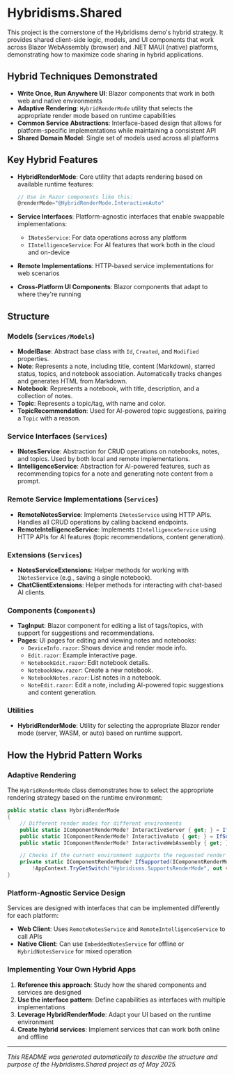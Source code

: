 # Hybridisms.Shared

This project is the cornerstone of the Hybridisms demo's hybrid strategy. It provides shared client-side logic, models, and UI components that work across Blazor WebAssembly (browser) and .NET MAUI (native) platforms, demonstrating how to maximize code sharing in hybrid applications.

## Hybrid Techniques Demonstrated

- **Write Once, Run Anywhere UI**: Blazor components that work in both web and native environments
- **Adaptive Rendering**: `HybridRenderMode` utility that selects the appropriate render mode based on runtime capabilities
- **Common Service Abstractions**: Interface-based design that allows for platform-specific implementations while maintaining a consistent API
- **Shared Domain Model**: Single set of models used across all platforms

## Key Hybrid Features

- **HybridRenderMode**: Core utility that adapts rendering based on available runtime features:
  ```csharp
  // Use in Razor components like this:
  @renderMode="@HybridRenderMode.InteractiveAuto"
  ```
  
- **Service Interfaces**: Platform-agnostic interfaces that enable swappable implementations:
  - `INotesService`: For data operations across any platform
  - `IIntelligenceService`: For AI features that work both in the cloud and on-device

- **Remote Implementations**: HTTP-based service implementations for web scenarios
  
- **Cross-Platform UI Components**: Blazor components that adapt to where they're running

## Structure

### Models (`Services/Models`)
- **ModelBase**: Abstract base class with `Id`, `Created`, and `Modified` properties.
- **Note**: Represents a note, including title, content (Markdown), starred status, topics, and notebook association. Automatically tracks changes and generates HTML from Markdown.
- **Notebook**: Represents a notebook, with title, description, and a collection of notes.
- **Topic**: Represents a topic/tag, with name and color.
- **TopicRecommendation**: Used for AI-powered topic suggestions, pairing a `Topic` with a reason.

### Service Interfaces (`Services`)
- **INotesService**: Abstraction for CRUD operations on notebooks, notes, and topics. Used by both local and remote implementations.
- **IIntelligenceService**: Abstraction for AI-powered features, such as recommending topics for a note and generating note content from a prompt.

### Remote Service Implementations (`Services`)
- **RemoteNotesService**: Implements `INotesService` using HTTP APIs. Handles all CRUD operations by calling backend endpoints.
- **RemoteIntelligenceService**: Implements `IIntelligenceService` using HTTP APIs for AI features (topic recommendations, content generation).

### Extensions (`Services`)
- **NotesServiceExtensions**: Helper methods for working with `INotesService` (e.g., saving a single notebook).
- **ChatClientExtensions**: Helper methods for interacting with chat-based AI clients.

### Components (`Components`)
- **TagInput**: Blazor component for editing a list of tags/topics, with support for suggestions and recommendations.
- **Pages**: UI pages for editing and viewing notes and notebooks:
  - `DeviceInfo.razor`: Shows device and render mode info.
  - `Edit.razor`: Example interactive page.
  - `NotebookEdit.razor`: Edit notebook details.
  - `NotebookNew.razor`: Create a new notebook.
  - `NotebookNotes.razor`: List notes in a notebook.
  - `NoteEdit.razor`: Edit a note, including AI-powered topic suggestions and content generation.

### Utilities
- **HybridRenderMode**: Utility for selecting the appropriate Blazor render mode (server, WASM, or auto) based on runtime support.

## How the Hybrid Pattern Works

### Adaptive Rendering
The `HybridRenderMode` class demonstrates how to select the appropriate rendering strategy based on the runtime environment:

```csharp
public static class HybridRenderMode
{
    // Different render modes for different environments
    public static IComponentRenderMode? InteractiveServer { get; } = IfSupported(RenderMode.InteractiveServer);
    public static IComponentRenderMode? InteractiveAuto { get; } = IfSupported(RenderMode.InteractiveAuto);
    public static IComponentRenderMode? InteractiveWebAssembly { get; } = IfSupported(RenderMode.InteractiveWebAssembly);

    // Checks if the current environment supports the requested render mode
    private static IComponentRenderMode? IfSupported(IComponentRenderMode? mode) =>
        !AppContext.TryGetSwitch("Hybridisms.SupportsRenderMode", out var isEnabled) || isEnabled ? mode : null;
}
```

### Platform-Agnostic Service Design
Services are designed with interfaces that can be implemented differently for each platform:

- **Web Client**: Uses `RemoteNotesService` and `RemoteIntelligenceService` to call APIs
- **Native Client**: Can use `EmbeddedNotesService` for offline or `HybridNotesService` for mixed operation

### Implementing Your Own Hybrid Apps

1. **Reference this approach**: Study how the shared components and services are designed
2. **Use the interface pattern**: Define capabilities as interfaces with multiple implementations
3. **Leverage HybridRenderMode**: Adapt your UI based on the runtime environment
4. **Create hybrid services**: Implement services that can work both online and offline

---

*This README was generated automatically to describe the structure and purpose of the Hybridisms.Shared project as of May 2025.*

